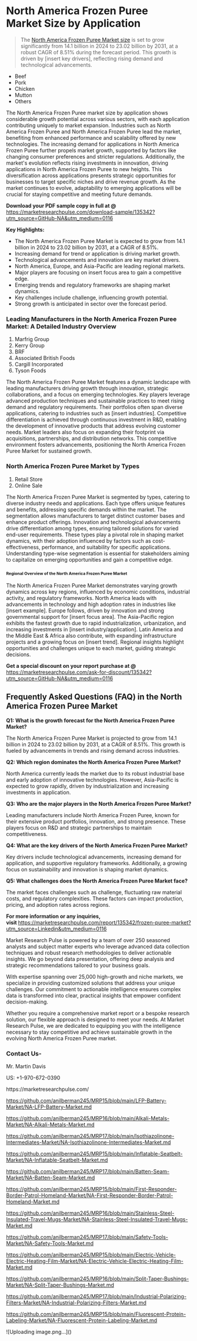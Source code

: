 <h1>North America Frozen Puree Market&nbsp;Size by Application</h1><blockquote><p>The <a href="https://marketresearchpulse.com/download-sample/135342?utm_source=GitHub-NA&amp;utm_medium=0116">North America Frozen Puree Market size</a> is set to grow significantly from 14.1 billion in 2024 to 23.02 billion by 2031, at a robust CAGR of 8.51% during the forecast period. This growth is driven by [insert key drivers], reflecting rising demand and technological advancements.</p></blockquote><ul><li>Beef<li> Pork<li> Chicken<li> Mutton<li> Others</li></ul><p>The North America Frozen Puree market size by application shows considerable growth potential across various sectors, with each application contributing uniquely to market expansion. Industries such as North America Frozen Puree and North America Frozen Puree lead the market, benefiting from enhanced performance and scalability offered by new technologies. The increasing demand for applications in North America Frozen Puree further propels market growth, supported by factors like changing consumer preferences and stricter regulations. Additionally, the market's evolution reflects rising investments in innovation, driving applications in North America Frozen Puree to new heights. This diversification across applications presents strategic opportunities for businesses to target specific niches and drive revenue growth. As the market continues to evolve, adaptability to emerging applications will be crucial for staying competitive and meeting future demands.</p><p><strong>Download your PDF sample copy in full at @ </strong><a href="https://marketresearchpulse.com/download-sample/135342?utm_source=GitHub-NA&amp;utm_medium=0116">https://marketresearchpulse.com/download-sample/135342?utm_source=GitHub-NA&amp;utm_medium=0116</a></p><p><strong>Key Highlights: </strong></p><ul><li>The North America Frozen Puree Market is expected to grow from 14.1 billion in 2024 to 23.02 billion by 2031, at a CAGR of 8.51%.</li><li>Increasing demand for trend or application is driving market growth.</li><li>Technological advancements and innovation are key market drivers.</li><li>North America, Europe, and Asia-Pacific are leading regional markets.</li><li>Major players are focusing on insert focus area to gain a competitive edge.</li><li>Emerging trends and regulatory frameworks are shaping market dynamics.</li><li>Key challenges include challenge, influencing growth potential.</li><li>Strong growth is anticipated in sector over the forecast period.</li></ul><h3>Leading Manufacturers in the North America Frozen Puree Market: A Detailed Industry Overview</h3><ol><li>Marfrig Group</li><li>Kerry Group</li><li>BRF</li><li>Associated British Foods</li><li>Cargill Incorporated</li><li>Tyson Foods</li></ol><div class="flex max-w-full flex-col flex-grow"><div class="min-h-8 text-message flex w-full flex-col items-end gap-2 whitespace-normal break-words [.text-message+&amp;]:mt-5" dir="auto" data-message-author-role="assistant" data-message-id="fd8432e4-4910-450d-b182-61b7bfb0a01f" data-message-model-slug="gpt-4o"><div class="flex w-full flex-col gap-1 empty:hidden first:pt-[3px]"><div class="markdown prose w-full break-words dark:prose-invert light"><p>The North America Frozen Puree Market features a dynamic landscape with leading manufacturers driving growth through innovation, strategic collaborations, and a focus on emerging technologies. Key players leverage advanced production techniques and sustainable practices to meet rising demand and regulatory requirements. Their portfolios often span diverse applications, catering to industries such as [insert industries]. Competitive differentiation is achieved through continuous investment in R&amp;D, enabling the development of innovative products that address evolving customer needs. Market leaders also focus on expanding their footprint via acquisitions, partnerships, and distribution networks. This competitive environment fosters advancements, positioning the North America Frozen Puree Market for sustained growth.</p></div></div></div></div><h3>North America Frozen Puree Market by Types</h3><ol><li>Retail Store<li> Online Sale</li></ol><div class="flex max-w-full flex-col flex-grow"><div class="min-h-8 text-message flex w-full flex-col items-end gap-2 whitespace-normal break-words [.text-message+&amp;]:mt-5" dir="auto" data-message-author-role="assistant" data-message-id="084470be-0bb7-4664-bddf-5156b4f41249" data-message-model-slug="gpt-4o-mini"><div class="flex w-full flex-col gap-1 empty:hidden first:pt-[3px]"><div class="markdown prose w-full break-words dark:prose-invert light"><p>The North America Frozen Puree Market is segmented by types, catering to diverse industry needs and applications. Each type offers unique features and benefits, addressing specific demands within the market. The segmentation allows manufacturers to target distinct customer bases and enhance product offerings. Innovation and technological advancements drive differentiation among types, ensuring tailored solutions for varied end-user requirements. These types play a pivotal role in shaping market dynamics, with their adoption influenced by factors such as cost-effectiveness, performance, and suitability for specific applications. Understanding type-wise segmentation is essential for stakeholders aiming to capitalize on emerging opportunities and gain a competitive edge.</p></div></div></div></div><h3><span style="font-size: 11px;">Regional Overview of the North America Frozen Puree Market</span></h3><div class="flex max-w-full flex-col flex-grow"><div class="min-h-8 text-message flex w-full flex-col items-end gap-2 whitespace-normal break-words [.text-message+&amp;]:mt-5" dir="auto" data-message-author-role="assistant" data-message-id="e9038762-ce64-4e30-91c9-9bd413514231" data-message-model-slug="gpt-4o-mini"><div class="flex w-full flex-col gap-1 empty:hidden first:pt-[3px]"><div class="markdown prose w-full break-words dark:prose-invert light"><p>The North America Frozen Puree Market demonstrates varying growth dynamics across key regions, influenced by economic conditions, industrial activity, and regulatory frameworks. North America leads with advancements in technology and high adoption rates in industries like [insert example]. Europe follows, driven by innovation and strong governmental support for [insert focus area]. The Asia-Pacific region exhibits the fastest growth due to rapid industrialization, urbanization, and increasing investments in [insert industry/application]. Latin America and the Middle East &amp; Africa also contribute, with expanding infrastructure projects and a growing focus on [insert trend]. Regional insights highlight opportunities and challenges unique to each market, guiding strategic decisions.</p></div></div></div></div><p><strong>Get a special discount on your report purchase at @ </strong><a href="https://marketresearchpulse.com/ask-for-discount/135342?utm_source=GitHub-NA&amp;utm_medium=0116">https://marketresearchpulse.com/ask-for-discount/135342?utm_source=GitHub-NA&amp;utm_medium=0116</a></p><h2>Frequently Asked Questions (FAQ) in the North America Frozen Puree Market</h2><p><strong>Q1: What is the growth forecast for the North America Frozen Puree Market?</strong></p><p>The North America Frozen Puree Market is projected to grow from 14.1 billion in 2024 to 23.02 billion by 2031, at a CAGR of 8.51%. This growth is fueled by advancements in trends and rising demand across industries.</p><p><strong>Q2: Which region dominates the North America Frozen Puree Market?</strong></p><p>North America currently leads the market due to its robust industrial base and early adoption of innovative technologies. However, Asia-Pacific is expected to grow rapidly, driven by industrialization and increasing investments in application.</p><p><strong>Q3: Who are the major players in the North America Frozen Puree Market?</strong></p><p>Leading manufacturers include North America Frozen Puree, known for their extensive product portfolios, innovation, and strong presence. These players focus on R&amp;D and strategic partnerships to maintain competitiveness.</p><p><strong>Q4: What are the key drivers of the North America Frozen Puree Market?</strong></p><p>Key drivers include technological advancements, increasing demand for application, and supportive regulatory frameworks. Additionally, a growing focus on sustainability and innovation is shaping market dynamics.</p><p><strong>Q5: What challenges does the North America Frozen Puree Market face?</strong></p><p>The market faces challenges such as challenge, fluctuating raw material costs, and regulatory complexities. These factors can impact production, pricing, and adoption rates across regions.</p><p><strong>For more information or any inquiries, visit&nbsp;</strong><a href="https://marketresearchpulse.com/report/135342/frozen-puree-market?utm_source=Linkedin&utm_medium=0116">https://marketresearchpulse.com/report/135342/frozen-puree-market?utm_source=Linkedin&utm_medium=0116</a></p><p>Market Research Pulse is powered by a team of over 250 seasoned analysts and subject matter experts who leverage advanced data collection techniques and robust research methodologies to deliver actionable insights. We go beyond data presentation, offering deep analysis and strategic recommendations tailored to your business goals.</p><p>With expertise spanning over 25,000 high-growth and niche markets, we specialize in providing customized solutions that address your unique challenges. Our commitment to actionable intelligence ensures complex data is transformed into clear, practical insights that empower confident decision-making.</p><p>Whether you require a comprehensive market report or a bespoke research solution, our flexible approach is designed to meet your needs. At Market Research Pulse, we are dedicated to equipping you with the intelligence necessary to stay competitive and achieve sustainable growth in the evolving North America Frozen Puree market.</p><h3><strong>Contact Us-</strong></h3><p>Mr. Martin Davis</p><p>US: +1-970-672-0390</p><p>https://marketresearchpulse.com/</p><p><a href="https://github.com/anilberman245/MRP15/blob/main/LFP-Battery-Market/NA-LFP-Battery-Market.md">https://github.com/anilberman245/MRP15/blob/main/LFP-Battery-Market/NA-LFP-Battery-Market.md</a></p><p><a href="https://github.com/anilberman245/MRP16/blob/main/Alkali-Metals-Market/NA-Alkali-Metals-Market.md">https://github.com/anilberman245/MRP16/blob/main/Alkali-Metals-Market/NA-Alkali-Metals-Market.md</a></p><p><a href="https://github.com/anilberman245/MRP17/blob/main/Isothiazolinone-Intermediates-Market/NA-Isothiazolinone-Intermediates-Market.md">https://github.com/anilberman245/MRP17/blob/main/Isothiazolinone-Intermediates-Market/NA-Isothiazolinone-Intermediates-Market.md</a></p><p><a href="https://github.com/anilberman245/MRP15/blob/main/Inflatable-Seatbelt-Market/NA-Inflatable-Seatbelt-Market.md">https://github.com/anilberman245/MRP15/blob/main/Inflatable-Seatbelt-Market/NA-Inflatable-Seatbelt-Market.md</a></p><p><a href="https://github.com/anilberman245/MRP17/blob/main/Batten-Seam-Market/NA-Batten-Seam-Market.md">https://github.com/anilberman245/MRP17/blob/main/Batten-Seam-Market/NA-Batten-Seam-Market.md</a></p><p><a href="https://github.com/anilberman245/MRP15/blob/main/First-Responder-Border-Patrol-Homeland-Market/NA-First-Responder-Border-Patrol-Homeland-Market.md">https://github.com/anilberman245/MRP15/blob/main/First-Responder-Border-Patrol-Homeland-Market/NA-First-Responder-Border-Patrol-Homeland-Market.md</a></p><p><a href="https://github.com/anilberman245/MRP16/blob/main/Stainless-Steel-Insulated-Travel-Mugs-Market/NA-Stainless-Steel-Insulated-Travel-Mugs-Market.md">https://github.com/anilberman245/MRP16/blob/main/Stainless-Steel-Insulated-Travel-Mugs-Market/NA-Stainless-Steel-Insulated-Travel-Mugs-Market.md</a></p><p><a href="https://github.com/anilberman245/MRP17/blob/main/Safety-Tools-Market/NA-Safety-Tools-Market.md">https://github.com/anilberman245/MRP17/blob/main/Safety-Tools-Market/NA-Safety-Tools-Market.md</a></p><p><a href="https://github.com/anilberman245/MRP15/blob/main/Electric-Vehicle-Electric-Heating-Film-Market/NA-Electric-Vehicle-Electric-Heating-Film-Market.md">https://github.com/anilberman245/MRP15/blob/main/Electric-Vehicle-Electric-Heating-Film-Market/NA-Electric-Vehicle-Electric-Heating-Film-Market.md</a></p><p><a href="https://github.com/anilberman245/MRP16/blob/main/Split-Taper-Bushings-Market/NA-Split-Taper-Bushings-Market.md">https://github.com/anilberman245/MRP16/blob/main/Split-Taper-Bushings-Market/NA-Split-Taper-Bushings-Market.md</a></p><p><a href="https://github.com/anilberman245/MRP17/blob/main/Industrial-Polarizing-Filters-Market/NA-Industrial-Polarizing-Filters-Market.md">https://github.com/anilberman245/MRP17/blob/main/Industrial-Polarizing-Filters-Market/NA-Industrial-Polarizing-Filters-Market.md</a></p><p><a href="https://github.com/anilberman245/MRP15/blob/main/Fluorescent-Protein-Labeling-Market/NA-Fluorescent-Protein-Labeling-Market.md">https://github.com/anilberman245/MRP15/blob/main/Fluorescent-Protein-Labeling-Market/NA-Fluorescent-Protein-Labeling-Market.md</a></p>
![Uploading image.png…]()

